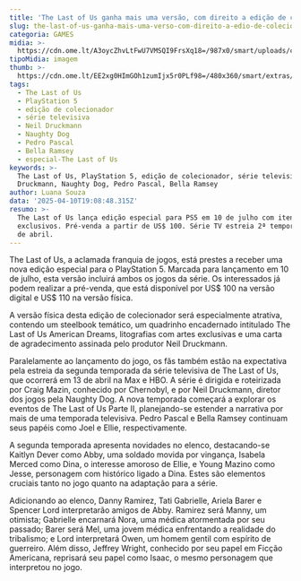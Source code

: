 ```yaml
---
title: 'The Last of Us ganha mais uma versão, com direito a edição de colecionador'
slug: the-last-of-us-ganha-mais-uma-verso-com-direito-a-edio-de-colecionador
categoria: GAMES
midia: >-
  https://cdn.ome.lt/A3oycZhvLtFwU7VMSQI9FrsXq18=/987x0/smart/uploads/conteudo/fotos/02_zyEvy5h.jpg
tipoMidia: imagem
thumb: >-
  https://cdn.ome.lt/EE2xg0HImGOh1zumIjx5r0PLf98=/480x360/smart/extras/conteudos/Captura_de_tela_2025-04-10_155655.png
tags:
  - The Last of Us
  - PlayStation 5
  - edição de colecionador
  - série televisiva
  - Neil Druckmann
  - Naughty Dog
  - Pedro Pascal
  - Bella Ramsey
  - especial-The Last of Us
keywords: >-
  The Last of Us, PlayStation 5, edição de colecionador, série televisiva, Neil
  Druckmann, Naughty Dog, Pedro Pascal, Bella Ramsey
author: Luana Souza
data: '2025-04-10T19:08:48.315Z'
resumo: >-
  The Last of Us lança edição especial para PS5 em 10 de julho com itens
  exclusivos. Pré-venda a partir de US$ 100. Série TV estreia 2ª temporada em 13
  de abril.
---
```


The Last of Us, a aclamada franquia de jogos, está prestes a receber uma nova edição especial para o PlayStation 5. Marcada para lançamento em 10 de julho, esta versão incluirá ambos os jogos da série. Os interessados já podem realizar a pré-venda, que está disponível por US$ 100 na versão digital e US$ 110 na versão física.

A versão física desta edição de colecionador será especialmente atrativa, contendo um steelbook temático, um quadrinho encadernado intitulado The Last of Us American Dreams, litografias com artes exclusivas e uma carta de agradecimento assinada pelo produtor Neil Druckmann.

Paralelamente ao lançamento do jogo, os fãs também estão na expectativa pela estreia da segunda temporada da série televisiva de The Last of Us, que ocorrerá em 13 de abril na Max e HBO. A série é dirigida e roteirizada por Craig Mazin, conhecido por Chernobyl, e por Neil Druckmann, diretor dos jogos pela Naughty Dog. A nova temporada começará a explorar os eventos de The Last of Us Parte II, planejando-se estender a narrativa por mais de uma temporada televisiva. Pedro Pascal e Bella Ramsey continuam seus papéis como Joel e Ellie, respectivamente.

A segunda temporada apresenta novidades no elenco, destacando-se Kaitlyn Dever como Abby, uma soldado movida por vingança, Isabela Merced como Dina, o interesse amoroso de Ellie, e Young Mazino como Jesse, personagem com histórico ligado a Dina. Estes são elementos cruciais tanto no jogo quanto na adaptação para a série.

Adicionando ao elenco, Danny Ramirez, Tati Gabrielle, Ariela Barer e Spencer Lord interpretarão amigos de Abby. Ramirez será Manny, um otimista; Gabrielle encarnará Nora, uma médica atormentada por seu passado; Barer será Mel, uma jovem médica enfrentando a realidade do tribalismo; e Lord interpretará Owen, um homem gentil com espírito de guerreiro. Além disso, Jeffrey Wright, conhecido por seu papel em Ficção Americana, reprisará seu papel como Isaac, o mesmo personagem que interpretou no jogo.
